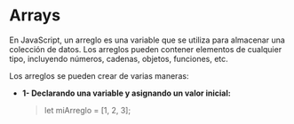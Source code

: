 # Arrays

En JavaScript, un arreglo es una variable que se utiliza para almacenar una colección de datos. Los arreglos pueden contener elementos de cualquier tipo, incluyendo números, cadenas, objetos, funciones, etc.

Los arreglos se pueden crear de varias maneras:

- **1- Declarando una variable y asignando un valor inicial:**

    > let miArreglo = [1, 2, 3];